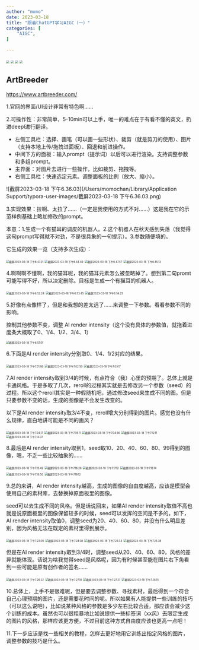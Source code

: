 ```yaml
---
author: "momo"
date: 2023-03-18
title: "跟着ChatGPT学习AIGC（一）"
categories: [
    "AIGC",
]

---
```


<img src="https://halfbit.oss-cn-hangzhou.aliyuncs.com/%E6%88%AA%E5%B1%8F2023-03-18%20%E4%B8%8B%E5%8D%886.06.07.png" style="zoom:50%;" />

<img src="https://halfbit.oss-cn-hangzhou.aliyuncs.com/%E6%88%AA%E5%B1%8F2023-03-18%20%E4%B8%8B%E5%8D%886.08.56.png" style="zoom:50%;" />

<img src="https://halfbit.oss-cn-hangzhou.aliyuncs.com/%E6%88%AA%E5%B1%8F2023-03-18%20%E4%B8%8B%E5%8D%886.13.05.png" style="zoom:50%;" />

<img src="https://halfbit.oss-cn-hangzhou.aliyuncs.com/%E6%88%AA%E5%B1%8F2023-03-18%20%E4%B8%8B%E5%8D%886.15.15.png" style="zoom:50%;" />



## ArtBreeder

https://www.artbreeder.com/

1.官网的界面/UI设计非常有特色啊……

2.可操作性：非常简单，5-10min可以上手，唯一的难点在于有看不懂的英文，扔进deepl进行翻译。

- 左侧工具栏：选择、画笔（可以画一些形状）、裁剪（就是剪刀的使用）、图片（支持本地上传/拖拽进面板）、回退和前进操作。
- 中间下方的面板：输入prompt（提示词）以后可以进行渲染。支持调整参数和多组prompt。
- 主界面：对图片去进行一些操作，比如裁剪、拖拽等。
- 右侧工具栏：快速选定元素。调整面板的比例（放大、缩小）。

![截屏2023-03-18 下午6.36.03](/Users/momochan/Library/Application Support/typora-user-images/截屏2023-03-18 下午6.36.03.png)

3.实现效果：拉啊、太拉了……（一定是我使用的方式不对……）这是我在它的示范样例基础上略加修改的prompt。

本意：1.生成一个有猫耳的调皮的机器人。2.这个机器人在秋天感到失落（我觉得这句prompt写得就不对劲，不是很具象的一句提示）。3.参数随便填的。

它生成的效果一览（支持多次生成）：

<img src="/Users/momochan/Library/Application Support/typora-user-images/截屏2023-03-18 下午6.47.01.png" alt="截屏2023-03-18 下午6.47.01" style="zoom: 50%;" />

<img src="/Users/momochan/Library/Application Support/typora-user-images/截屏2023-03-18 下午6.44.49.png" alt="截屏2023-03-18 下午6.44.49" style="zoom: 50%;" />

<img src="/Users/momochan/Library/Application Support/typora-user-images/截屏2023-03-18 下午6.47.57.png" alt="截屏2023-03-18 下午6.47.57" style="zoom: 50%;" />

<img src="/Users/momochan/Library/Application Support/typora-user-images/截屏2023-03-18 下午6.45.13.png" alt="截屏2023-03-18 下午6.45.13" style="zoom: 50%;" />



4.啊啊啊不懂啊，我的猫耳呢，我的猫耳元素怎么被忽略掉了。想到第二句promt可能写得不好，所以决定删除。目标是生成一个有猫耳的机器人。

<img src="/Users/momochan/Library/Application Support/typora-user-images/截屏2023-03-18 下午6.52.24.png" alt="截屏2023-03-18 下午6.52.24" style="zoom: 50%;" />

<img src="/Users/momochan/Library/Application Support/typora-user-images/截屏2023-03-18 下午6.53.45.png" alt="截屏2023-03-18 下午6.53.45" style="zoom:50%;" />

<img src="/Users/momochan/Library/Application Support/typora-user-images/截屏2023-03-18 下午6.54.25.png" alt="截屏2023-03-18 下午6.54.25" style="zoom:50%;" />

5.好像有点像样了，但是和我想的差太远了……来调整一下参数。看看参数不同的影响。

控制其他参数不变，调整 AI render intensity（这个没有具体的参数值，就拖着进度条大概取了0、1/4、1/2、3/4、1）

<img src="/Users/momochan/Library/Application Support/typora-user-images/截屏2023-03-18 下午6.57.01.png" alt="截屏2023-03-18 下午6.57.01" style="zoom:50%;" />

6.下面是AI render intensity分别取0、1/4、1/2对应的结果。

<img src="/Users/momochan/Library/Application Support/typora-user-images/截屏2023-03-18 下午7.01.06.png" alt="截屏2023-03-18 下午7.01.06" style="zoom:50%;" />

<img src="/Users/momochan/Library/Application Support/typora-user-images/截屏2023-03-18 下午7.02.50.png" alt="截屏2023-03-18 下午7.02.50" style="zoom:50%;" />

<img src="/Users/momochan/Library/Application Support/typora-user-images/截屏2023-03-18 下午7.03.17.png" alt="截屏2023-03-18 下午7.03.17" style="zoom:50%;" />

7.AI render intensity取到3/4的时候，有点符合（我）心里的预期了。总体上就是卡通风格。于是多取了几次，reroll的过程其实就是去修改另一个参数（seed）的过程。所以这个reroll其实是一种假随机吧，通过修改seed来生成不同的图。但是只要参数不变的话，生成的图像是不会发生改变的。

以下是AI render intensity取3/4不变，reroll增大分别得到的图片。感觉也没有什么规律，直白地讲可能是不同的画风？

<img src="/Users/momochan/Library/Application Support/typora-user-images/截屏2023-03-18 下午7.04.17.png" alt="截屏2023-03-18 下午7.04.17" style="zoom:50%;" />

<img src="/Users/momochan/Library/Application Support/typora-user-images/截屏2023-03-18 下午7.05.11.png" alt="截屏2023-03-18 下午7.05.11" style="zoom:50%;" />

<img src="/Users/momochan/Library/Application Support/typora-user-images/截屏2023-03-18 下午7.04.56.png" alt="截屏2023-03-18 下午7.04.56" style="zoom:50%;" />

<img src="/Users/momochan/Library/Application Support/typora-user-images/截屏2023-03-18 下午7.12.11.png" alt="截屏2023-03-18 下午7.12.11" style="zoom:50%;" />

<img src="/Users/momochan/Library/Application Support/typora-user-images/截屏2023-03-18 下午7.14.07.png" alt="截屏2023-03-18 下午7.14.07" style="zoom:50%;" />

8.最后是AI render intensity取到1，seed取10、20、40、60、80、99得到的图像，嗯，不乏一些比较抽象的……

<img src="/Users/momochan/Library/Application Support/typora-user-images/截屏2023-03-18 下午7.15.42.png" alt="截屏2023-03-18 下午7.15.42" style="zoom:50%;" />

<img src="/Users/momochan/Library/Application Support/typora-user-images/截屏2023-03-18 下午7.16.28.png" alt="截屏2023-03-18 下午7.16.28" style="zoom:50%;" />

<img src="/Users/momochan/Library/Application Support/typora-user-images/截屏2023-03-18 下午7.17.12.png" alt="截屏2023-03-18 下午7.17.12" style="zoom:50%;" />

<img src="/Users/momochan/Library/Application Support/typora-user-images/截屏2023-03-18 下午7.18.14.png" alt="截屏2023-03-18 下午7.18.14" style="zoom:50%;" />

<img src="/Users/momochan/Library/Application Support/typora-user-images/截屏2023-03-18 下午7.18.50.png" alt="截屏2023-03-18 下午7.18.50" style="zoom:50%;" />

<img src="/Users/momochan/Library/Application Support/typora-user-images/截屏2023-03-18 下午7.19.12.png" alt="截屏2023-03-18 下午7.19.12" style="zoom:50%;" />

9.总的来讲，AI render intensity越高，生成的图像的自由度越高，应该是模型会使用自己的素材库，去替换掉原面板里的图像。

seed可以去生成不同的风格。但是话说回来，如果AI render intensity取值不高也就是说原面板里的图像保留较多的时候，seed可以发挥的空间是不多的。如下，AI render intensity取值0，调整seed为20、40、60、80，并没有什么明显差别，因为风格无法在既定的素材里得到展示。



<img src="/Users/momochan/Library/Application Support/typora-user-images/截屏2023-03-18 下午7.23.09.png" alt="截屏2023-03-18 下午7.23.09" style="zoom:50%;" />

<img src="/Users/momochan/Library/Application Support/typora-user-images/截屏2023-03-18 下午7.24.08.png" alt="截屏2023-03-18 下午7.24.08" style="zoom:50%;" />

<img src="/Users/momochan/Library/Application Support/typora-user-images/截屏2023-03-18 下午7.24.34.png" alt="截屏2023-03-18 下午7.24.34" style="zoom:50%;" />

<img src="/Users/momochan/Library/Application Support/typora-user-images/截屏2023-03-18 下午7.25.38.png" alt="截屏2023-03-18 下午7.25.38" style="zoom:50%;" />

但是在AI render intensity取到3/4时，调整seed从20、40、60、80，风格的差异就能体现。话说为啥我觉得seed是风格呢，因为有时候甚至能在图片右下角看到一些可能是原有创作者的签名……

<img src="/Users/momochan/Library/Application Support/typora-user-images/截屏2023-03-18 下午7.26.22.png" alt="截屏2023-03-18 下午7.26.22" style="zoom:50%;" />

<img src="/Users/momochan/Library/Application Support/typora-user-images/截屏2023-03-18 下午7.27.18.png" alt="截屏2023-03-18 下午7.27.18" style="zoom:50%;" />

<img src="/Users/momochan/Library/Application Support/typora-user-images/截屏2023-03-18 下午7.27.37.png" alt="截屏2023-03-18 下午7.27.37" style="zoom:50%;" />

<img src="/Users/momochan/Library/Application Support/typora-user-images/截屏2023-03-18 下午7.28.15.png" alt="截屏2023-03-18 下午7.28.15" style="zoom:50%;" />

10.总体上，上手不是很难呢，但是要去调整参数、寻找素材，最后得到一个符合自己心理预期的图片，还是需要花时间的呢。所以如果有人能提供一些训练的技巧（可以这么说吧），比如说某种风格的参数是多少左右比较合适，那应该会减少这个训练的成本。虽然也可以很粗暴地比如说提供一些标签词（xx风）去限定生成的图片的风格，那样应该更方便，不过目前这种方式自由度应该也更高一点吧！

11.下一步应该是找一些相关的教程，怎样去更好地用它训练出指定风格的图片，调整参数的技巧是什么。
